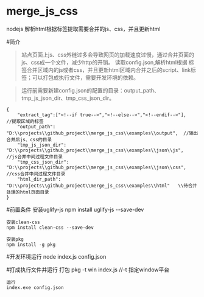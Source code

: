 # merge_js_css
nodejs 解析html根据标签提取需要合并的js、css，并且更新html

#简介
> 站点页面上js、css外链过多会导致网页的加载速度过慢，通过合并页面的js、css成一个文件，减少http的开销。
  	读取config.json,解析html根据 <!--if true--><!--endif-->标签合并区域内的js或者css，并且更新html区域内合并之后的script、link标签；可以打包成执行文件，需要开发环境的依赖。
  
>  	运行前需要新建config.json的配置的目录：output_path、tmp_js_json_dir、tmp_css_json_dir。
  
  
  	{
    	"extract_tag":["<!--if true-->","<!--else-->","<!--endif-->"],    //提取区域的标签
        "output_path": "D:\\projects\\github_project\\merge_js_css\\examples\\output",  //输出合并后js、css的目录
        "tmp_js_json_dir": "D:\\projects\\github_project\\merge_js_css\\examples\\json\\js",   //js合并中间过程文件目录
        "tmp_css_json_dir": "D:\\projects\\github_project\\merge_js_css\\examples\\json\\css",  //css合并中间过程文件目录
        "html_dir_path": "D:\\projects\\github_project\\merge_js_css\\examples\\html"   \\待合并处理的html页面目录
    }


#前置条件
    安装uglify-js
    npm install uglify-js --save-dev
    
    安装clean-css
    npm install clean-css --save-dev
    
    安装pkg
    npm install -g pkg
   
#开发环境运行
	node index.js config.json


#打成执行文件并运行
	打包
	pkg -t win index.js  //-t 指定window平台

	运行
	index.exe config.json   
 